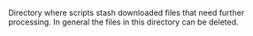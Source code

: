 Directory where scripts stash downloaded files that need further processing. 
In general the files in this directory can be deleted.
